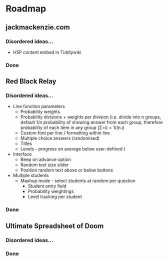 # Roadmap

## jackmackenzie.com
### Disordered ideas...
- H5P content embed in Tiddlywiki
### Done

## Red Black Relay
### Disordered ideas...
- Line function parameters
  - Probability weights
  - Probability divisions + weights per division (i.e. divide into n groups, default 1/n probability of showing answer from each group, therefore probability of each item in any group (Σ=i) = 1/(n.i)
  - Custom font per line / formatting within line
  - Multiple choice answers (randomised)
  - Titles
  - Levels - progress on average below user-defined t
- Interface
  - Beep on advance option
  - Random text size slider
  - Position random text above or below buttons
- Multiple students
  - Mashup mode - select students at random per question
    - Student entry field
    - Probability weightings
    - Level tracking per student
### Done

## Ultimate Spreadsheet of Doom
### Disordered ideas...
### Done
